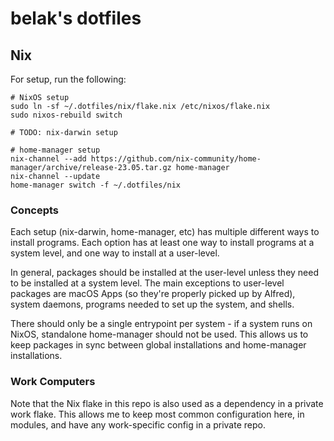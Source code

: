 # belak's dotfiles

## Nix

For setup, run the following:

``` shell
# NixOS setup
sudo ln -sf ~/.dotfiles/nix/flake.nix /etc/nixos/flake.nix
sudo nixos-rebuild switch

# TODO: nix-darwin setup

# home-manager setup
nix-channel --add https://github.com/nix-community/home-manager/archive/release-23.05.tar.gz home-manager
nix-channel --update
home-manager switch -f ~/.dotfiles/nix
```

### Concepts

Each setup (nix-darwin, home-manager, etc) has multiple different ways to
install programs. Each option has at least one way to install programs at a
system level, and one way to install at a user-level.

In general, packages should be installed at the user-level unless they need to
be installed at a system level. The main exceptions to user-level packages are
macOS Apps (so they're properly picked up by Alfred), system daemons, programs
needed to set up the system, and shells.

There should only be a single entrypoint per system - if a system runs on NixOS,
standalone home-manager should not be used. This allows us to keep packages in
sync between global installations and home-manager installations.

### Work Computers

Note that the Nix flake in this repo is also used as a dependency in a private
work flake. This allows me to keep most common configuration here, in modules,
and have any work-specific config in a private repo.
